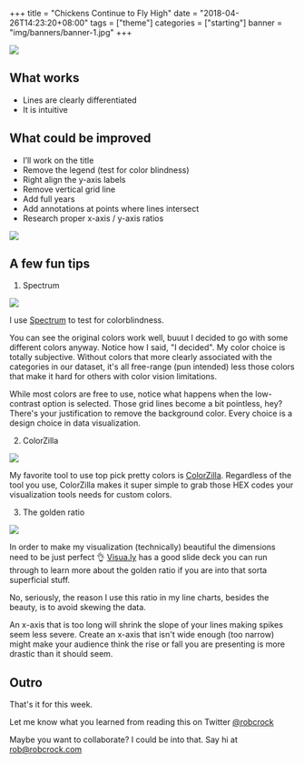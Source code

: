 +++
title = "Chickens Continue to Fly High"
date = "2018-04-26T14:23:20+08:00"
tags = ["theme"]
categories = ["starting"]
banner = "img/banners/banner-1.jpg"
+++

![](http://localhost:3000/post5-original-chart.png)

## What works

* Lines are clearly differentiated
* It is intuitive

## What could be improved

* I’ll work on the title
* Remove the legend (test for color blindness)
* Right align the y-axis labels
* Remove vertical grid line
* Add full years
* Add annotations at points where lines intersect
* Research proper x-axis / y-axis ratios

![](http://localhost:3000/post5-chart-makeover.png)

## A few fun tips

1. Spectrum

![](http://localhost:3000/post5-spectrum.gif)

I use [Spectrum](https://chrome.google.com/webstore/detail/spectrum/ofclemegkcmilinpcimpjkfhjfgmhieb) to test for colorblindness.

You can see the original colors work well, buuut I decided to go with some different colors anyway. Notice how I said, "I decided". My color choice is totally subjective. Without colors that more clearly associated with the categories in our dataset, it's all free-range (pun intended) less those colors that make it hard for others with color vision limitations.

While most colors are free to use, notice what happens when the low-contrast option is selected. Those grid lines become a bit pointless, hey? There's your justification to remove the background color. Every choice is a design choice in data visualization.

2. ColorZilla

![](http://localhost:3000/post5-colorzilla.gif)

My favorite tool to use top pick pretty colors is [ColorZilla](https://chrome.google.com/webstore/detail/colorzilla/bhlhnicpbhignbdhedgjhgdocnmhomnp). Regardless of the tool you use, ColorZilla makes it super simple to grab those HEX codes your visualization tools needs for custom colors.

3. The golden ratio

![](http://localhost:3000/post5-colorzilla.golden-ratio.png)

In order to make my visualization (technically) beautiful the dimensions need to be just perfect 👌 [Visua.ly](https://visual.ly/community/presentation/business/golden-ratio-design) has a good slide deck you can run through to learn more about the golden ratio if you are into that sorta superficial stuff.

No, seriously, the reason I use this ratio in my line charts, besides the beauty, is to avoid skewing the data.

An x-axis that is too long will shrink the slope of your lines making spikes seem less severe. Create an x-axis that isn't wide enough (too narrow) might make your audience think the rise or fall you are presenting is more drastic than it should seem.

## Outro

That's it for this week.

Let me know what you learned from reading this on Twitter [@robcrock](https://twitter.com/robcrock)

Maybe you want to collaborate? I could be into that. Say hi at [rob@robcrock.com](mailto:rob@robcrock.com)